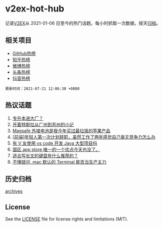 # v2ex-hot-hub

 记录[V2EX](https://www.v2ex.com/)从 2021-01-06 日至今的热门话题。每小时抓取一次数据，按天[归档](archives)。
 
 ## 相关项目

- [GitHub热榜](https://github.com/lonnyzhang423/github-hot-hub)
- [知乎热榜](https://github.com/lonnyzhang423/zhihu-hot-hub)
- [微博热榜](https://github.com/lonnyzhang423/weibo-hot-hub)
- [头条热榜](https://github.com/lonnyzhang423/toutiao-hot-hub)
- [抖音热榜](https://github.com/lonnyzhang423/douyin-hot-hub)


 `更新时间：2021-07-21 12:06:30 +0800`

## 热议话题

1. [专升本进大厂？](https://www.v2ex.com/t/790613)
1. [开着特斯拉从广州到苏州的小记](https://www.v2ex.com/t/790678)
1. [Magsafe 外接电池是我今年买过最垃圾的苹果产品](https://www.v2ex.com/t/790635)
1. [[前端]年轻人第一次计划辞职，虽然工作了两年感觉自己毫无竞争力怎么办](https://www.v2ex.com/t/790577)
1. [有 V 友使用 vs code 开发 Java 大型项目吗](https://www.v2ex.com/t/790624)
1. [国区 app store 唯一的一个优点今天也没了。](https://www.v2ex.com/t/790738)
1. [适合写长文的键盘有什么推荐的？](https://www.v2ex.com/t/790741)
1. [不懂就问, mac 默认的 Terminal 能否当生产主力](https://www.v2ex.com/t/790612)

## 历史归档

[archives](archives)

## License

See the [LICENSE](LICENSE) file for license rights and limitations (MIT).
